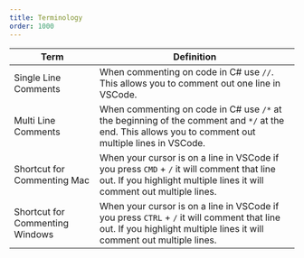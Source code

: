 ```yaml
---
title: Terminology
order: 1000
---
```


| Term                            | Definition                                                                                                                                                           |
| ------------------------------- | -------------------------------------------------------------------------------------------------------------------------------------------------------------------- |
| Single Line Comments            | When commenting on code in C# use `//`. This allows you to comment out one line in VSCode.                                                                           |
| Multi Line Comments             | When commenting on code in C# use `/*` at the beginning of the comment and `*/` at the end. This allows you to comment out multiple lines in VSCode.                 |
| Shortcut for Commenting Mac     | When your cursor is on a line in VSCode if you press `CMD` + `/` it will comment that line out. If you highlight multiple lines it will comment out multiple lines.  |
| Shortcut for Commenting Windows | When your cursor is on a line in VSCode if you press `CTRL` + `/` it will comment that line out. If you highlight multiple lines it will comment out multiple lines. |
